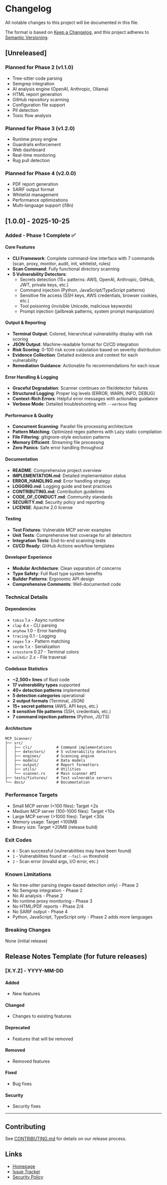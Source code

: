 # Changelog

All notable changes to this project will be documented in this file.

The format is based on [Keep a Changelog](https://keepachangelog.com/en/1.0.0/),
and this project adheres to [Semantic Versioning](https://semver.org/spec/v2.0.0.html).

## [Unreleased]

### Planned for Phase 2 (v1.1.0)
- Tree-sitter code parsing
- Semgrep integration
- AI analysis engine (OpenAI, Anthropic, Ollama)
- HTML report generation
- GitHub repository scanning
- Configuration file support
- PII detection
- Toxic flow analysis

### Planned for Phase 3 (v1.2.0)
- Runtime proxy engine
- Guardrails enforcement
- Web dashboard
- Real-time monitoring
- Rug pull detection

### Planned for Phase 4 (v2.0.0)
- PDF report generation
- SARIF output format
- Whitelist management
- Performance optimizations
- Multi-language support (i18n)

## [1.0.0] - 2025-10-25

### Added - Phase 1 Complete ✅

#### Core Features
- **CLI Framework**: Complete command-line interface with 7 commands (scan, proxy, monitor, audit, init, whitelist, rules)
- **Scan Command**: Fully functional directory scanning
- **5 Vulnerability Detectors**:
  - Secrets detection (15+ patterns: AWS, OpenAI, Anthropic, GitHub, JWT, private keys, etc.)
  - Command injection (Python, JavaScript/TypeScript patterns)
  - Sensitive file access (SSH keys, AWS credentials, browser cookies, etc.)
  - Tool poisoning (invisible Unicode, malicious keywords)
  - Prompt injection (jailbreak patterns, system prompt manipulation)

#### Output & Reporting
- **Terminal Output**: Colored, hierarchical vulnerability display with risk scoring
- **JSON Output**: Machine-readable format for CI/CD integration
- **Risk Scoring**: 0-100 risk score calculation based on severity distribution
- **Evidence Collection**: Detailed evidence and context for each vulnerability
- **Remediation Guidance**: Actionable fix recommendations for each issue

#### Error Handling & Logging
- **Graceful Degradation**: Scanner continues on file/detector failures
- **Structured Logging**: Proper log levels (ERROR, WARN, INFO, DEBUG)
- **Context-Rich Errors**: Helpful error messages with actionable guidance
- **Verbose Mode**: Detailed troubleshooting with `--verbose` flag

#### Performance & Quality
- **Concurrent Scanning**: Parallel file processing architecture
- **Pattern Matching**: Optimized regex patterns with Lazy static compilation
- **File Filtering**: gitignore-style exclusion patterns
- **Memory Efficient**: Streaming file processing
- **Zero Panics**: Safe error handling throughout

#### Documentation
- **README**: Comprehensive project overview
- **IMPLEMENTATION.md**: Detailed implementation status
- **ERROR_HANDLING.md**: Error handling strategy
- **LOGGING.md**: Logging guide and best practices
- **CONTRIBUTING.md**: Contribution guidelines
- **CODE_OF_CONDUCT.md**: Community standards
- **SECURITY.md**: Security policy and reporting
- **LICENSE**: Apache 2.0 license

#### Testing
- **Test Fixtures**: Vulnerable MCP server examples
- **Unit Tests**: Comprehensive test coverage for all detectors
- **Integration Tests**: End-to-end scanning tests
- **CI/CD Ready**: GitHub Actions workflow templates

#### Developer Experience
- **Modular Architecture**: Clean separation of concerns
- **Type Safety**: Full Rust type system benefits
- **Builder Patterns**: Ergonomic API design
- **Comprehensive Comments**: Well-documented code

### Technical Details

#### Dependencies
- `tokio` 1.x - Async runtime
- `clap` 4.x - CLI parsing
- `anyhow` 1.0 - Error handling
- `tracing` 0.1 - Logging
- `regex` 1.x - Pattern matching
- `serde` 1.x - Serialization
- `crossterm` 0.27 - Terminal colors
- `walkdir` 2.x - File traversal

#### Codebase Statistics
- **~2,500+ lines** of Rust code
- **17 vulnerability types** supported
- **40+ detection patterns** implemented
- **5 detection categories** operational
- **2 output formats** (Terminal, JSON)
- **15+ secret patterns** (AWS, API keys, etc.)
- **8 sensitive file patterns** (SSH, credentials, etc.)
- **7 command injection patterns** (Python, JS/TS)

#### Architecture
```
MCP_Scanner/
├── src/
│   ├── cli/           # Command implementations
│   ├── detectors/     # 5 vulnerability detectors
│   ├── engines/       # Scanning engine
│   ├── models/        # Data models
│   ├── output/        # Report formatters
│   ├── utils/         # Utilities
│   └── scanner.rs     # Main scanner API
├── tests/fixtures/    # Test vulnerable servers
└── docs/              # Documentation
```

### Performance Targets

- Small MCP server (<100 files): Target <2s
- Medium MCP server (100-1000 files): Target <10s
- Large MCP server (>1000 files): Target <30s
- Memory usage: Target <100MB
- Binary size: Target <20MB (release build)

### Exit Codes

- `0` - Scan successful (vulnerabilities may have been found)
- `1` - Vulnerabilities found at `--fail-on` threshold
- `2` - Scan error (invalid args, I/O error, etc.)

### Known Limitations

- No tree-sitter parsing (regex-based detection only) - Phase 2
- No Semgrep integration - Phase 2
- No AI analysis - Phase 2
- No runtime proxy monitoring - Phase 3
- No HTML/PDF reports - Phase 2/4
- No SARIF output - Phase 4
- Python, JavaScript, TypeScript only - Phase 2 adds more languages

### Breaking Changes

None (initial release)

## Release Notes Template (for future releases)

### [X.Y.Z] - YYYY-MM-DD

#### Added
- New features

#### Changed
- Changes to existing features

#### Deprecated
- Features that will be removed

#### Removed
- Removed features

#### Fixed
- Bug fixes

#### Security
- Security fixes

---

## Contributing

See [CONTRIBUTING.md](CONTRIBUTING.md) for details on our release process.

## Links

- [Homepage](https://github.com/yourusername/MCP_Scanner)
- [Issue Tracker](https://github.com/yourusername/MCP_Scanner/issues)
- [Security Policy](SECURITY.md)
